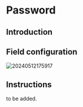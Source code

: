# Password

## Introduction

## Field configuration

![20240512175917](https://static-docs.nocobase.com/20240512175917.png)

## Instructions

to be added.
